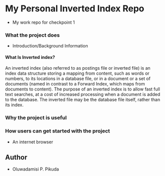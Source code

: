 # My Personal Inverted Index Repo
- My work repo for checkpoint 1

### What the project does
- Introduction/Background Information
#### What Is Inverted index?

An inverted index (also referred to as postings file or inverted file) is an index data structure storing a mapping from content, such as words or numbers, to its locations in a database file, or in a document or a set of documents (named in contrast to a Forward Index, which maps from documents to content). The purpose of an inverted index is to allow fast full text searches, at a cost of increased processing when a document is added to the database. The inverted file may be the database file itself, rather than its index.

<!-- - Features -->

### Why the project is useful



### How users can get started with the project
- An internet browser


## Author

- Oluwadamisi P. Pikuda